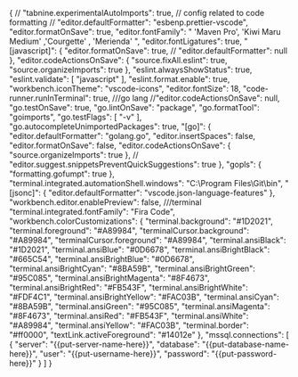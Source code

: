 {
  // "tabnine.experimentalAutoImports": true,
  // config related to code formatting
  // "editor.defaultFormatter": "esbenp.prettier-vscode",
  "editor.formatOnSave": true,
  "editor.fontFamily": "  'Maven Pro', 'Kiwi Maru Medium'  ,'Courgette' , 'Merienda' ",
  "editor.fontLigatures": true,
  "[javascript]": {
    "editor.formatOnSave": true,
    // "editor.defaultFormatter": null
  },
  "editor.codeActionsOnSave": {
    "source.fixAll.eslint": true,
    "source.organizeImports": true
  },
  "eslint.alwaysShowStatus": true,
  "eslint.validate": [
    "javascript"
  ],
  "eslint.format.enable": true,
  "workbench.iconTheme": "vscode-icons",
  "editor.fontSize": 18,
  "code-runner.runInTerminal": true,
  ///go lang 
  //"editor.codeActionsOnSave": null,
  "go.testOnSave": true,
  "go.lintOnSave": "package",
  "go.formatTool": "goimports",
  "go.testFlags": [
    "-v"
  ],
  "go.autocompleteUnimportedPackages": true,
  "[go]": {
    "editor.defaultFormatter": "golang.go",
    "editor.insertSpaces": false,
    "editor.formatOnSave": false,
    "editor.codeActionsOnSave": {
      "source.organizeImports": true
    },
    //   "editor.suggest.snippetsPreventQuickSuggestions": true
  },
  "gopls": {
    "formatting.gofumpt": true
  },
  "terminal.integrated.automationShell.windows": "C:\\Program Files\\Git\\bin",
  "[jsonc]": {
    "editor.defaultFormatter": "vscode.json-language-features"
  },
  "workbench.editor.enablePreview": false,
  ///terminal
  "terminal.integrated.fontFamily": "Fira Code",
  "workbench.colorCustomizations": {
    "terminal.background": "#1D2021",
    "terminal.foreground": "#A89984",
    "terminalCursor.background": "#A89984",
    "terminalCursor.foreground": "#A89984",
    "terminal.ansiBlack": "#1D2021",
    "terminal.ansiBlue": "#0D6678",
    "terminal.ansiBrightBlack": "#665C54",
    "terminal.ansiBrightBlue": "#0D6678",
    "terminal.ansiBrightCyan": "#8BA59B",
    "terminal.ansiBrightGreen": "#95C085",
    "terminal.ansiBrightMagenta": "#8F4673",
    "terminal.ansiBrightRed": "#FB543F",
    "terminal.ansiBrightWhite": "#FDF4C1",
    "terminal.ansiBrightYellow": "#FAC03B",
    "terminal.ansiCyan": "#8BA59B",
    "terminal.ansiGreen": "#95C085",
    "terminal.ansiMagenta": "#8F4673",
    "terminal.ansiRed": "#FB543F",
    "terminal.ansiWhite": "#A89984",
    "terminal.ansiYellow": "#FAC03B",
    "terminal.border": "#ff0000",
    "textLink.activeForeground": "#14012e"
  },
  "mssql.connections": [
    {
      "server": "{{put-server-name-here}}",
      "database": "{{put-database-name-here}}",
      "user": "{{put-username-here}}",
      "password": "{{put-password-here}}"
    }
  ]
}